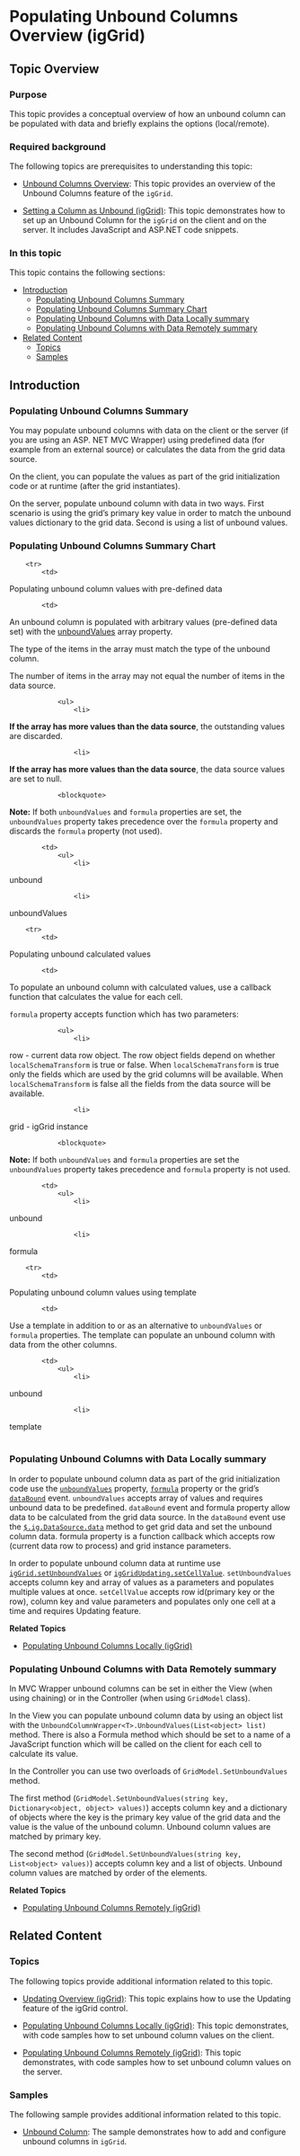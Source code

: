 ﻿<!--
|metadata|
{
    "fileName": "iggrid-unboundcolumns-populating-with-data-overview",
    "controlName": "igGrid",
    "tags": ["Getting Started","Grids","How Do I"]
}
|metadata|
-->

# Populating Unbound Columns Overview (igGrid)

## Topic Overview

### Purpose

This topic provides a conceptual overview of how an unbound column can be populated with data and briefly explains the options (local/remote).

### Required background

The following topics are prerequisites to understanding this topic:

- [Unbound Columns Overview](igGrid-UnboundColumns-Overview.html): This topic provides an overview of the Unbound Columns feature of the `igGrid`.

- [Setting a Column as Unbound (igGrid)](igGrid-UnboundColumns-Setting-Column-as-Unbound.html): This topic demonstrates how to set up an Unbound Column for the `igGrid` on the client and on the server. It includes JavaScript and ASP.NET code snippets.


### In this topic

This topic contains the following sections:

-   [Introduction](#introduction)
    -   [Populating Unbound Columns Summary](#summary)
    -   [Populating Unbound Columns Summary Chart](#summary-chart)
    -   [Populating Unbound Columns with Data Locally summary](#local-data)
    -   [Populating Unbound Columns with Data Remotely summary](#remote-data)
-   [Related Content](#related-content)
    -   [Topics](#topics)
    -   [Samples](#samples)



## <a id="introduction"></a> Introduction

### <a id="summary"></a> Populating Unbound Columns Summary

You may populate unbound columns with data on the client or the server (if you are using an ASP. NET MVC Wrapper) using predefined data (for example from an external source) or calculates the data from the grid data source.

On the client, you can populate the values as part of the grid initialization code or at runtime (after the grid instantiates).

On the server, populate unbound column with data in two ways. First scenario is using the grid’s primary key value in order to match the unbound values dictionary to the grid data. Second is using a list of unbound values.

### <a id="summary-chart"></a> Populating Unbound Columns Summary Chart

<table class="table table-bordered">
	<tbody>
        

        <tr>
            <td>
Populating unbound column values with pre-defined data
			</td>

            <td>
An unbound column is populated with arbitrary values (pre-defined data set) with the [unboundValues](%%jQueryApiUrl%%/ui.iggrid#options:columns.unboundValues) array property. <br />

The type of the items in the array must match the type of the unbound column. <br />

The number of items in the array may not equal the number of items in the data source. <br />

                <ul>
                    <li>
**If the array has more values than the data source**, the outstanding values are discarded.
					</li>

                    <li>
**If the array has more values than the data source**, the data source values are set to null.
					</li>
                </ul>

                <blockquote>
**Note:** If both `unboundValues` and `formula` properties are set, the `unboundValues` property takes precedence over the `formula` property and discards the `formula` property (not used).
                </blockquote>
            </td>

            <td>
                <ul>
                    <li>
unbound
					</li>

                    <li>
unboundValues
					</li>
                </ul>
            </td>
        </tr>

        <tr>
            <td>
Populating unbound calculated values
			</td>

            <td>
To populate an unbound column with calculated values, use a callback function that calculates the value for each cell. 
<br />

`formula` property accepts function which has two parameters:

                <ul>
                    <li>
row - current data row object. The row object fields depend on whether `localSchemaTransform` is true or false. When `localSchemaTransform` is true only the fields which are used by the grid columns will be available. When `localSchemaTransform` is false all the fields from the data source will be available.
					</li>

                    <li>
grid - igGrid instance
					</li>
                </ul>

                <blockquote>
**Note:** If both `unboundValues` and `formula` properties are set the `unboundValues` property takes precedence and `formula` property is not used.
                </blockquote>
            </td>

            <td>
                <ul>
                    <li>
unbound
					</li>

                    <li>
formula
					</li>
                </ul>
            </td>
        </tr>

        <tr>
            <td>
Populating unbound column values using template
			</td>

            <td>
Use a template in addition to or as an alternative to `unboundValues` or `formula` properties. The template can populate an unbound column with data from the other columns.
			</td>

            <td>
                <ul>
                    <li>
unbound
					</li>

                    <li>
template
					</li>
                </ul>
            </td>
        </tr>
    </tbody>
</table>



### <a id="local-data"></a> Populating Unbound Columns with Data Locally summary

In order to populate unbound column data as part of the grid initialization code use the [`unboundValues`](%%jQueryApiUrl%%/ui.iggrid#options:columns.unboundValues) property, [`formula`](%%jQueryApiUrl%%/ui.iggrid#options:columns.formula) property or the grid’s [`dataBound`](%%jQueryApiUrl%%/ui.iggrid#events:dataBound) event. `unboundValues` accepts array of values and requires unbound data to be predefined. `dataBound` event and formula property allow data to be calculated from the grid data source. In the `dataBound` event use the [`$.ig.DataSource.data`](%%jQueryApiUrl%%/ig.datasource#methods:data) method to get grid data and set the unbound column data. formula property is a function callback which accepts row (current data row to process) and grid instance parameters.

In order to populate unbound column data at runtime use [`igGrid.setUnboundValues`](%%jQueryApiUrl%%/ui.iggrid#methods:setUnboundValues) or [`igGridUpdating.setCellValue`](%%jQueryApiUrl%%/ui.iggridupdating#methods:setCellValue). `setUnboundValues` accepts column key and array of values as a parameters and populates multiple values at once. `setCellValue` accepts row id(primary key or the row), column key and value parameters and populates only one cell at a time and requires Updating feature.

**Related Topics**

-   [Populating Unbound Columns Locally (igGrid)](igGrid-UnboundColumns-Populating-with-Data-Locally.html)

### <a id="remote-data"></a> Populating Unbound Columns with Data Remotely summary

In MVC Wrapper unbound columns can be set in either the View (when using chaining) or in the Controller (when using `GridModel` class).

In the View you can populate unbound column data by using an object list with the  `UnboundColumnWrapper<T>.UnboundValues(List<object> list)` method. There is also a Formula method which should be set to a name of a JavaScript function which will be called on the client for each cell to calculate its value.

In the Controller you can use two overloads of `GridModel.SetUnboundValues` method.

The first method (`GridModel.SetUnboundValues(string key, Dictionary<object, object> values)`) accepts column key and a dictionary of objects where the key is the primary key value of the grid data and the value is the value of the unbound column. Unbound column values are matched by primary key.

The second method (`GridModel.SetUnboundValues(string key, List<object> values)`) accepts column key and a list of objects. Unbound column values are matched by order of the elements.

**Related Topics**

-   [Populating Unbound Columns Remotely (igGrid)](igGrid-UnboundColumns-Populating-with-Data-Remotely.html)


## <a id="related-content"></a> Related Content

### <a id="topics"></a> Topics

The following topics provide additional information related to this topic.

- [Updating Overview (igGrid)](igGrid-Updating.html): This topic explains how to use the Updating feature of the igGrid control.

- [Populating Unbound Columns Locally (igGrid)](igGrid-UnboundColumns-Populating-with-Data-Locally.html): This topic demonstrates, with code samples how to set unbound column values on the client.

- [Populating Unbound Columns Remotely (igGrid)](igGrid-UnboundColumns-Populating-with-Data-Remotely.html): This topic demonstrates, with code samples how to set unbound column values on the server.


### <a id="samples"></a> Samples

The following sample provides additional information related to this topic.

- [Unbound Column](%%SamplesUrl%%/grid/unbound-column): The sample demonstrates how to add and configure unbound columns in `igGrid`.



 

 


